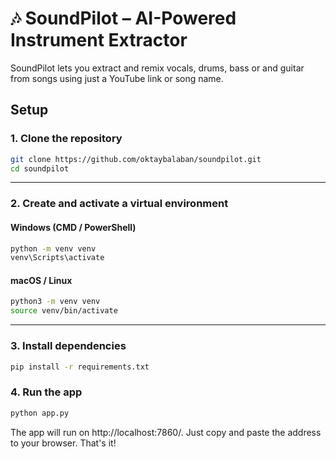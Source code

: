 # 🎶 SoundPilot – AI-Powered Instrument Extractor

SoundPilot lets you extract and remix vocals, drums, bass or and guitar from songs using just a YouTube link or song name.

## Setup

### 1. Clone the repository

```bash
git clone https://github.com/oktaybalaban/soundpilot.git
cd soundpilot
```

---

### 2. Create and activate a virtual environment

#### Windows (CMD / PowerShell)

```bash
python -m venv venv
venv\Scripts\activate
```

#### macOS / Linux

```bash
python3 -m venv venv
source venv/bin/activate
```

---

### 3. Install dependencies

```bash
pip install -r requirements.txt
```

### 4. Run the app

```bash
python app.py
```

The app will run on http://localhost:7860/. Just copy and paste the address to your browser. That's it!

